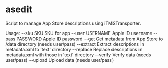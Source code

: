 asedit
======

Script to manage App Store descriptions using iTMSTransporter.

Usage:
   --sku SKU           SKU for app
   --user USERNAME     Apple ID username
   --pass PASSWORD     Apple ID password
   --get               Get metadata from App Store to /data directory (needs user/pass)
   --extract           Extract descriptions in metadata.xml to 'text' directory
   --replace           Replace descriptions in metadata.xml with those in 'text' directory
   --verify            Verify data (needs user/pass)
   --upload            Upload data (needs user/pass)


